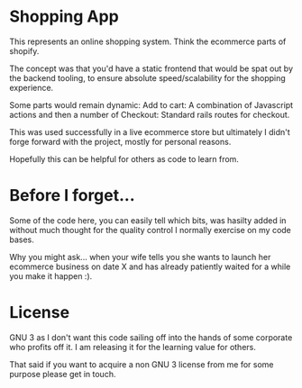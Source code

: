 # Shopping App
This represents an online shopping system. Think the ecommerce parts of shopify.

The concept was that you'd have a static frontend that would be spat out by the
backend tooling, to ensure absolute speed/scalability for the shopping
experience. 

Some parts would remain dynamic:
  Add to cart: A combination of Javascript actions and then a number of
  Checkout: Standard rails routes for checkout.

This was used successfully in a live ecommerce store but ultimately I 
didn't forge forward with the project, mostly for personal reasons.

Hopefully this can be helpful for others as code to learn from.

# Before I forget...
Some of the code here, you can easily tell which bits, was hasilty added in
without much thought for the quality control I normally exercise on my code
bases.  

Why you might ask... when your wife tells you she wants to launch her ecommerce
business on date X and has already patiently waited for a while you make it
happen :).

# License
GNU 3 as I don't want this code sailing off into the hands of some corporate
who profits off it. I am releasing it for the learning value for others.

That said if you want to acquire a non GNU 3 license from me for some purpose
please get in touch.
